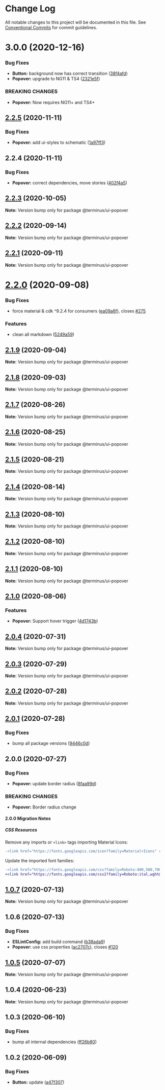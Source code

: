 # Change Log

All notable changes to this project will be documented in this file.
See [Conventional Commits](https://conventionalcommits.org) for commit guidelines.

# 3.0.0 (2020-12-16)


### Bug Fixes

* **Button:** background now has correct transition ([38f4afd](https://github.com/GetTerminus/terminus-oss/commit/38f4afd779813eab15ceea23b760ff5e6940c7bc))
* **Popover:** upgrade to NG11 & TS4 ([2321e5f](https://github.com/GetTerminus/terminus-oss/commit/2321e5f4b81825c6bf9795070d7a9e9676369a6f))


### BREAKING CHANGES

* **Popover:** Now requires NG11+ and TS4+





## [2.2.5](https://github.com/GetTerminus/terminus-oss/compare/@terminus/ui-popover@2.2.4...@terminus/ui-popover@2.2.5) (2020-11-11)


### Bug Fixes

* **Popover:** add ui-styles to schematic ([1a97ff3](https://github.com/GetTerminus/terminus-oss/commit/1a97ff34d5b5b40d050cc333403ca8678efc1300))





## 2.2.4 (2020-11-11)


### Bug Fixes

* **Popover:** correct dependencies, move stories ([402f4a5](https://github.com/GetTerminus/terminus-oss/commit/402f4a58e8918e241db368aa732a09b4be8daeb2))





## [2.2.3](https://github.com/GetTerminus/terminus-oss/compare/@terminus/ui-popover@2.2.2...@terminus/ui-popover@2.2.3) (2020-10-05)

**Note:** Version bump only for package @terminus/ui-popover





## [2.2.2](https://github.com/GetTerminus/terminus-oss/compare/@terminus/ui-popover@2.2.1...@terminus/ui-popover@2.2.2) (2020-09-14)

**Note:** Version bump only for package @terminus/ui-popover





## [2.2.1](https://github.com/GetTerminus/terminus-oss/compare/@terminus/ui-popover@2.2.0...@terminus/ui-popover@2.2.1) (2020-09-11)

**Note:** Version bump only for package @terminus/ui-popover





# [2.2.0](https://github.com/GetTerminus/terminus-oss/compare/@terminus/ui-popover@2.1.9...@terminus/ui-popover@2.2.0) (2020-09-08)


### Bug Fixes

* force material & cdk ^9.2.4 for consumers ([ea09a6f](https://github.com/GetTerminus/terminus-oss/commit/ea09a6ff88a1ea239fe0e24cb011abfb3ffc8908)), closes [#275](https://github.com/GetTerminus/terminus-oss/issues/275)


### Features

* clean all markdown ([5249a59](https://github.com/GetTerminus/terminus-oss/commit/5249a59486be63b6d9a0be7a801defb9b6adcedc))





## [2.1.9](https://github.com/GetTerminus/terminus-oss/compare/@terminus/ui-popover@2.1.8...@terminus/ui-popover@2.1.9) (2020-09-04)

**Note:** Version bump only for package @terminus/ui-popover





## [2.1.8](https://github.com/GetTerminus/terminus-oss/compare/@terminus/ui-popover@2.1.7...@terminus/ui-popover@2.1.8) (2020-09-03)

**Note:** Version bump only for package @terminus/ui-popover

## [2.1.7](https://github.com/GetTerminus/terminus-oss/compare/@terminus/ui-popover@2.1.6...@terminus/ui-popover@2.1.7) (2020-08-26)

**Note:** Version bump only for package @terminus/ui-popover

## [2.1.6](https://github.com/GetTerminus/terminus-oss/compare/@terminus/ui-popover@2.1.5...@terminus/ui-popover@2.1.6) (2020-08-25)

**Note:** Version bump only for package @terminus/ui-popover

## [2.1.5](https://github.com/GetTerminus/terminus-oss/compare/@terminus/ui-popover@2.1.4...@terminus/ui-popover@2.1.5) (2020-08-21)

**Note:** Version bump only for package @terminus/ui-popover

## [2.1.4](https://github.com/GetTerminus/terminus-oss/compare/@terminus/ui-popover@2.1.3...@terminus/ui-popover@2.1.4) (2020-08-14)

**Note:** Version bump only for package @terminus/ui-popover

## [2.1.3](https://github.com/GetTerminus/terminus-oss/compare/@terminus/ui-popover@2.1.2...@terminus/ui-popover@2.1.3) (2020-08-10)

**Note:** Version bump only for package @terminus/ui-popover

## [2.1.2](https://github.com/GetTerminus/terminus-oss/compare/@terminus/ui-popover@2.1.1...@terminus/ui-popover@2.1.2) (2020-08-10)

**Note:** Version bump only for package @terminus/ui-popover

## [2.1.1](https://github.com/GetTerminus/terminus-oss/compare/@terminus/ui-popover@2.1.0...@terminus/ui-popover@2.1.1) (2020-08-10)

**Note:** Version bump only for package @terminus/ui-popover

## [2.1.0](https://github.com/GetTerminus/terminus-oss/compare/@terminus/ui-popover@2.0.4...@terminus/ui-popover@2.1.0) (2020-08-06)

### Features

* **Popover:** Support hover trigger ([4d1743b](https://github.com/GetTerminus/terminus-oss/commit/4d1743bc35def47eaa2d20c9654e2c28ce622977))

## [2.0.4](https://github.com/GetTerminus/terminus-oss/compare/@terminus/ui-popover@2.0.3...@terminus/ui-popover@2.0.4) (2020-07-31)

**Note:** Version bump only for package @terminus/ui-popover

## [2.0.3](https://github.com/GetTerminus/terminus-oss/compare/@terminus/ui-popover@2.0.2...@terminus/ui-popover@2.0.3) (2020-07-29)

**Note:** Version bump only for package @terminus/ui-popover

## [2.0.2](https://github.com/GetTerminus/terminus-oss/compare/@terminus/ui-popover@2.0.1...@terminus/ui-popover@2.0.2) (2020-07-28)

**Note:** Version bump only for package @terminus/ui-popover

## [2.0.1](https://github.com/GetTerminus/terminus-oss/compare/@terminus/ui-popover@2.0.0...@terminus/ui-popover@2.0.1) (2020-07-28)

### Bug Fixes

* bump all package versions ([9446c0d](https://github.com/GetTerminus/terminus-oss/commit/9446c0d5cde3bd693cfba7cabbfd2db443a47b00))

## 2.0.0 (2020-07-27)

### Bug Fixes

* **Popover:** update border radius ([8faa99d](https://github.com/GetTerminus/terminus-oss/commit/8faa99d0fddbfb2980868bd039eab365d04dc6c2))

### BREAKING CHANGES

* **Popover:** Border radius change

#### 2.0.0 Migration Notes

##### CSS Resources

Remove any imports or `<link>` tags importing Material Icons:

```diff
-<link href="https://fonts.googleapis.com/icon?family=Material+Icons" rel="stylesheet">
```

Update the imported font families:

```diff
-<link href="https://fonts.googleapis.com/css?family=Roboto:400,500,700" rel="stylesheet">
+<link href="https://fonts.googleapis.com/css2?family=Roboto:ital,wght@0,400;0,500;0,700;1,400&display=swap" rel="stylesheet">
```

## [1.0.7](https://github.com/GetTerminus/terminus-oss/compare/@terminus/ui-popover@1.0.6...@terminus/ui-popover@1.0.7) (2020-07-13)

**Note:** Version bump only for package @terminus/ui-popover

## 1.0.6 (2020-07-13)

### Bug Fixes

* **ESLintConfig:** add build command ([b38ada9](https://github.com/GetTerminus/terminus-oss/commit/b38ada91d034ebe18b96f46b603b13b0ccbca5c0))
* **Popover:** use css properties ([ac2707c](https://github.com/GetTerminus/terminus-oss/commit/ac2707c86919ced263b429959e19451178de4b48)), closes [#120](https://github.com/GetTerminus/terminus-oss/issues/120)

## [1.0.5](https://github.com/GetTerminus/terminus-oss/compare/@terminus/ui-popover@1.0.4...@terminus/ui-popover@1.0.5) (2020-07-07)

**Note:** Version bump only for package @terminus/ui-popover

## 1.0.4 (2020-06-23)

**Note:** Version bump only for package @terminus/ui-popover

## 1.0.3 (2020-06-10)

### Bug Fixes

* bump all internal dependencies ([ff26b80](https://github.com/GetTerminus/terminus-oss/commit/ff26b806bb599401f006996be5b567a378e68ef3))

## 1.0.2 (2020-06-09)

### Bug Fixes

* **Button:** update ([a47f307](https://github.com/GetTerminus/terminus-oss/commit/a47f30757b9216d6ee76788c117e76eacf5289e5))
